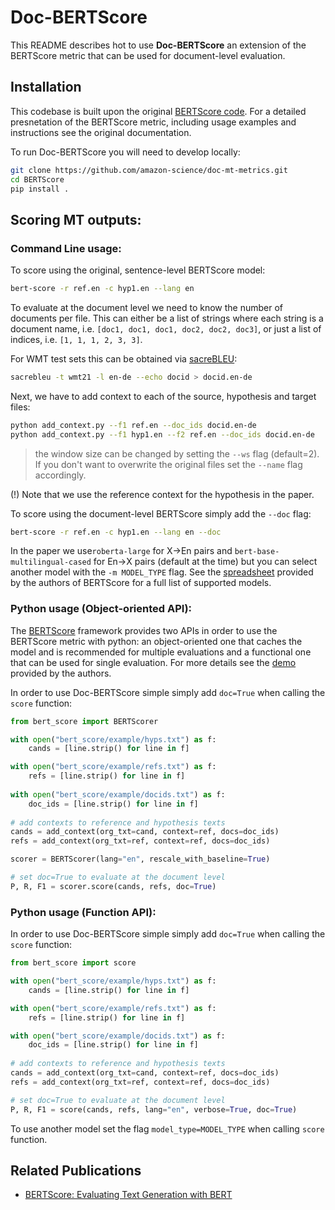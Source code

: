 # Doc-BERTScore

This README describes hot to use **Doc-BERTScore** an extension of the BERTScore metric that can be used for document-level evaluation.  

## Installation

This codebase is built upon the original [BERTScore code](https://github.com/Tiiiger/bert_score). For a detailed presnetation of the BERTScore metric, including usage examples and instructions see the original documentation.

To run Doc-BERTScore you will need to develop locally:
```bash
git clone https://github.com/amazon-science/doc-mt-metrics.git
cd BERTScore
pip install .
```
## Scoring MT outputs:

### Command Line usage:

To score using the original, sentence-level BERTScore model:
```bash
bert-score -r ref.en -c hyp1.en --lang en
```
To evaluate at the document level we need to know the number of documents per file. This can either be a list of strings where each string is a document name, i.e. `[doc1, doc1, doc1, doc2, doc2, doc3]`, or just a list of indices, i.e. `[1, 1, 1, 2, 3, 3]`. 

For WMT test sets this can be obtained via [sacreBLEU](https://github.com/mjpost/sacrebleu):
```bash
sacrebleu -t wmt21 -l en-de --echo docid > docid.en-de
```

Next, we have to add context to each of the source, hypothesis and target files:
```bash
python add_context.py --f1 ref.en --doc_ids docid.en-de
python add_context.py --f1 hyp1.en --f2 ref.en --doc_ids docid.en-de
```
> the window size can be changed by setting the `--ws` flag (default=2). 
> If you don't want to overwrite the original files set the `--name` flag accordingly.

(!) Note that we use the reference context for the hypothesis in the paper.

To score using the document-level BERTScore simply add the `--doc` flag:
```bash
bert-score -r ref.en -c hyp1.en --lang en --doc
```

In the paper we use`roberta-large` for X->En pairs and `bert-base-multilingual-cased` for En->X pairs (default at the time) but you can select another model with the `-m MODEL_TYPE` flag. See the [spreadsheet](https://docs.google.com/spreadsheets/d/1RKOVpselB98Nnh_EOC4A2BYn8_201tmPODpNWu4w7xI/edit?usp=sharing) provided by the authors of BERTScore for a full list of supported models.

### Python usage (Object-oriented API):

The [BERTScore](https://github.com/Tiiiger/bert_score) framework provides two APIs in order to use the BERTScore metric with python: an object-oriented one that caches the model and is recommended for multiple evaluations and a functional one that can be used for single evaluation. For more details see the [demo](https://github.com/Tiiiger/bert_score/blob/master/example/Demo.ipynb) provided by the authors.

In order to use Doc-BERTScore simple simply add `doc=True` when calling the `score` function:

```python
from bert_score import BERTScorer

with open("bert_score/example/hyps.txt") as f:
    cands = [line.strip() for line in f]

with open("bert_score/example/refs.txt") as f:
    refs = [line.strip() for line in f]
    
with open("bert_score/example/docids.txt") as f:
    doc_ids = [line.strip() for line in f]
    
# add contexts to reference and hypothesis texts
cands = add_context(org_txt=cand, context=ref, docs=doc_ids)
refs = add_context(org_txt=ref, context=ref, docs=doc_ids)

scorer = BERTScorer(lang="en", rescale_with_baseline=True)

# set doc=True to evaluate at the document level
P, R, F1 = scorer.score(cands, refs, doc=True)
```
### Python usage (Function API):

In order to use Doc-BERTScore simple simply add `doc=True` when calling the `score` function:

```python
from bert_score import score

with open("bert_score/example/hyps.txt") as f:
    cands = [line.strip() for line in f]

with open("bert_score/example/refs.txt") as f:
    refs = [line.strip() for line in f]

with open("bert_score/example/docids.txt") as f:
    doc_ids = [line.strip() for line in f]
    
# add contexts to reference and hypothesis texts
cands = add_context(org_txt=cand, context=ref, docs=doc_ids)
refs = add_context(org_txt=ref, context=ref, docs=doc_ids)

# set doc=True to evaluate at the document level
P, R, F1 = score(cands, refs, lang="en", verbose=True, doc=True)
```

To use another model set the flag `model_type=MODEL_TYPE` when calling `score` function.


## Related Publications

- [BERTScore: Evaluating Text Generation with BERT](https://openreview.net/forum?id=SkeHuCVFDr)
